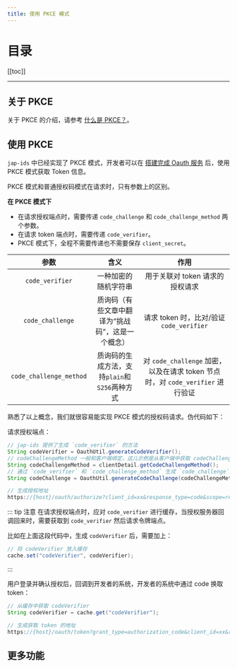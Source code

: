 ```yaml
---
title: 使用 PKCE 模式
---
```


# 目录

[[toc]]

----

## 关于 PKCE

关于 PKCE 的介绍，请参考 [什么是 PKCE？](https://discuss.justauth.plus/d/7-shi-yao-shi-pkce)。

## 使用 PKCE

`jap-ids` 中已经实现了 PKCE 模式，开发者可以在 [搭建完成 Oauth 服务](/ids/quickstart) 后，使用 PKCE 模式获取 Token 信息。

PKCE 模式和普通授权码模式在请求时，只有参数上的区别。

**在 PKCE 模式下**
- 在请求授权端点时，需要传递 `code_challenge` 和 `code_challenge_method` 两个参数。
- 在请求 token 端点时，需要传递 `code_verifier`。
- PKCE 模式下，全程不需要传递也不需要保存 `client_secret`。

| 参数  | 含义 | 作用 |
| :------------: | :------------: | :------------: |
| `code_verifier` | 一种加密的随机字符串 | 用于关联对 token 请求的授权请求 |
| `code_challenge` | 质询码（有些文章中翻译为“挑战码”，这是一个概念） | 请求 token 时，比对/验证 `code_verifier` |
| `code_challenge_method` | 质询码的生成方法，支持`plain`和`S256`两种方式 | 对 `code_challenge` 加密，以及在请求 token 节点时，对 `code_verifier` 进行验证 |


熟悉了以上概念，我们就很容易能实现 PKCE 模式的授权码请求。伪代码如下：

请求授权端点：

```java
// jap-ids 提供了生成 `code_verifier` 的方法
String codeVerifier = OauthUtil.generateCodeVerifier();
// codeChallengeMethod 一般和客户端绑定，这儿示例是从客户端中获取 codeChallengeMethod
String codeChallengeMethod = clientDetail.getCodeChallengeMethod();
// 通过 `code_verifier` 和 `code_challenge_method` 生成 `code_challenge`
String codeChallenge = OauthUtil.generateCodeChallenge(codeChallengeMethod, codeVerifier);

// 生成授权地址
https://{host}/oauth/authorize?client_id=xx&response_type=code&scope=read&redirect_uri=xx&state=xx&code_challenge=xx&code_challenge_method=xx
```

::: tip 注意
在请求授权端点时，应对 `code_verifier` 进行缓存，当授权服务器回调回来时，需要获取到 `code_verifier` 然后请求令牌端点。

比如在上面这段代码中，生成 `codeVerifier` 后，需要加上：
```java
// 将 codeVerifier 放入缓存
cache.set("codeVerifier", codeVerifier);
```
:::

用户登录并确认授权后，回调到开发者的系统，开发者的系统中通过 code 换取 token：

```java
// 从缓存中获取 codeVerifier
String codeVerifier = cache.get("codeVerifier");

// 生成获取 token 的地址
https://{host}/oauth/token?grant_type=authorization_code&client_id=xx&redirect_uri=xx&code=xx&code_verifier=xx
```



## 更多功能

<ref-link :link='`/ids/quickstart`' :title="`快速开始`"/>
<ref-link :link='`/ids/custom-login-page`' :title="`自定义登录页面`"/>
<ref-link :link='`/ids/custom-confirm-page`' :title="`自定义确认授权页面`"/>
<ref-link :link='`/ids/scope`' :title="`自定义 scope`"/>
<ref-link :link='`/ids/cache`' :title="`自定义缓存`"/>
<ref-link :link='`/ids/jwks`' :title="`自定义 Token 加密密钥`"/>
<ref-link :link='`/ids/auto-approve`' :title="`自动授权`"/>
<ref-link :link='`/ids/error_code`' :title="`错误代码`"/>
